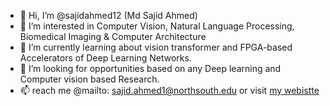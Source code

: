 - 👋 Hi, I’m @sajidahmed12 (Md Sajid Ahmed)
- 👀 I’m interested in Computer Vision, Natural Language Processing, Biomedical Imaging & Computer Architecture
- 🌱 I’m currently learning about vision transformer and FPGA-based Accelerators of Deep Learning Networks.
- 💞️ I’m looking for opportunities based on any Deep learning and Computer vision based Research. 
- 📫 reach me @mailto: sajid.ahmed1@northsouth.edu or visit [my webistte](https://sites.google.com/view/sajid-site)

<!---
sajidahmed12/sajidahmed12 is a ✨ special ✨ repository because its `README.md` (this file) appears on your GitHub profile.
You can click the Preview link to take a look at your changes.
--->
